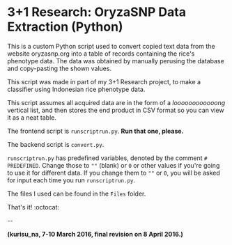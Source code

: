 # 3+1 Research: OryzaSNP Data Extraction (Python)

This is a custom Python script used to convert copied text data from the website oryzasnp.org into a table of records containing the rice's phenotype data. The data was obtained by manually perusing the database and copy-pasting the shown values.

This script was made in part of my 3+1 Research project, to make a classifier using Indonesian rice phenotype data.

This script assumes all acquired data are in the form of a *loooooooooooong* vertical list, and then stores the end product in CSV format so you can view it as a neat table.

The frontend script is `runscriptrun.py`. **Run that one, please.**

The backend script is `convert.py`.

`runscriptrun.py` has predefined variables, denoted by the comment `# PREDEFINED`. Change those to `""` (blank) or `0` or other values if you're going to use it for different data. If you change them to `""` or `0`, you will be asked for input each time you run `runscriptrun.py`.

The files I used can be found in the `Files` folder.

That's it! :octocat:

--

**(kurisu_na, 7-10 March 2016, final revision on 8 April 2016.)**
